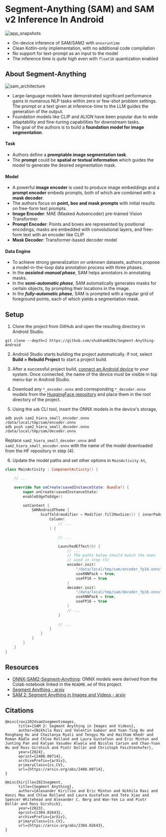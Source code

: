 # Segment-Anything (SAM) and SAM v2 Inference In Android 

![app_snapshots](https://github.com/user-attachments/assets/863b7774-4c89-4b1d-94b8-7b4edadef6d5)

- On-device inference of SAM/SAM2 with `onnxruntime`
- Clean Kotlin-only implementation, with no additional code compilation 
- No support for text-prompt as an input to the model
- The inference time is *quite high* even with `float16` quantization enabled

## About Segment-Anything

![sam_architecture](https://github.com/user-attachments/assets/6a982571-7366-4849-b716-635786207bae)

- Large-language models have demonstrated significant performance gains in numerous NLP tasks within zero or few-shot problem settings. The prompt or a text given at inference-time to the LLM guides the generation of the output.
- Foundation models like CLIP and ALIGN have been popular due to wide adaptability and fine-tuning capabilities for downstream tasks.
- The goal of the authors is to build a **foundation model for image segmentation**.

#### Task
- Authors define a **promptable image segmentation task**.
- The **prompt** could be **spatial or textual information** which guides the model to generate the desired segmentation mask.

#### Model
- A powerful **image encoder** is used to produce image embeddings and a **prompt encoder** embeds prompts, both of which are combined with a **mask decoder**.
- The authors focus on **point, box and mask prompts** with initial results on free-form text prompts.
- **Image Encoder**: MAE (Masked Autoencoder) pre-trained Vision Transformer
- **Prompt Encoder**: Points and boxes are represented by positional encodings, masks are embedded with convolutional layers, and free-form text with an encoder like CLIP
- **Mask Decoder**: Transformer-based decoder model

#### Data Engine
- To achieve strong generalization on unknown datasets, authors propose a model-in-the-loop data annotation process with three phases.
- In the ***assisted-manual phase***, SAM helps annotators in annotating masks.
- In the ***semi-automatic phase***, SAM automatically generates masks for certain objects, by prompting their locations in the image.
- In the ***fully-automatic phase***, SAM is prompted with a regular grid of foreground points, each of which yields a segmentation mask.

## Setup

1. Clone the project from GitHub and open the resulting directory in Android Studio.

```text
git clone --depth=1 https://github.com/shubham0204/Segment-Anything-Android
```

2. Android Studio starts building the project automatically. If not, select **Build > Rebuild Project** to start a project build.

3. After a successful project build, [connect an Android device](https://developer.android.com/studio/run/device) to your system. Once connected, the name of the device must be visible in top menu-bar in Android Studio.

4. Download any `*_encoder.onnx` and corresponding `*_decoder.onnx` models from the [HuggingFace repository](https://huggingface.co/shubham0204/sam2-onnx-models) and place them in the root directory of the project.

5. Using the `adb` CLI tool, insert the ONNX models in the device's storage,

```text
adb push sam2_hiera_small_encoder.onnx /data/local/tmp/sam/encoder.onnx
adb push sam2_hiera_small_decoder.onnx /data/local/tmp/sam/decoder.onnx
```

Replace `sam2_hiera_small_decoder.onnx` and `sam2_hiera_small_encoder.onnx` with the name of the model downloaded from the HF repository in step (4).

6. Update the model paths and set other options in `MainActivity.kt`,

```kotlin
class MainActivity : ComponentActivity() {

    // ...

    override fun onCreate(savedInstanceState: Bundle?) {
        super.onCreate(savedInstanceState)
        enableEdgeToEdge()

        setContent {
            SAMAndroidTheme {
                Scaffold(modifier = Modifier.fillMaxSize()) { innerPadding ->
                    Column(
                        // ...
                    ) {

                        // ...

                        LaunchedEffect(0) {
                            // ...
                            // The paths below should match the ones
                            // used in step (5)
                            encoder.init(
                                "/data/local/tmp/sam/encoder_fp16.onnx",
                                useXNNPack = true,
                                useFP16 = true
                            )
                            decoder.init(
                                "/data/local/tmp/sam/decoder_fp16.onnx",
                                useXNNPack = true,
                                useFP16 = true
                            )
                            // ...
                        }
                        
                        // ...
                    }
                }
            }
        }
    }
}
```

## Resources

- [ONNX-SAM2-Segment-Anything](https://github.com/ibaiGorordo/ONNX-SAM2-Segment-Anything): ONNX models were derived from the Colab notebook linked in the `README.md` of this project.
- [Segment Anything - arxiv](https://arxiv.org/abs/2304.02643)
- [SAM 2: Segment Anything in Images and Videos - arxiv](https://arxiv.org/abs/2408.00714)

## Citations

```text
@misc{ravi2024sam2segmentimages,
      title={SAM 2: Segment Anything in Images and Videos}, 
      author={Nikhila Ravi and Valentin Gabeur and Yuan-Ting Hu and Ronghang Hu and Chaitanya Ryali and Tengyu Ma and Haitham Khedr and Roman Rädle and Chloe Rolland and Laura Gustafson and Eric Mintun and Junting Pan and Kalyan Vasudev Alwala and Nicolas Carion and Chao-Yuan Wu and Ross Girshick and Piotr Dollár and Christoph Feichtenhofer},
      year={2024},
      eprint={2408.00714},
      archivePrefix={arXiv},
      primaryClass={cs.CV},
      url={https://arxiv.org/abs/2408.00714}, 
}
```

```text
@misc{kirillov2023segment,
      title={Segment Anything}, 
      author={Alexander Kirillov and Eric Mintun and Nikhila Ravi and Hanzi Mao and Chloe Rolland and Laura Gustafson and Tete Xiao and Spencer Whitehead and Alexander C. Berg and Wan-Yen Lo and Piotr Dollár and Ross Girshick},
      year={2023},
      eprint={2304.02643},
      archivePrefix={arXiv},
      primaryClass={cs.CV},
      url={https://arxiv.org/abs/2304.02643}, 
}
```
